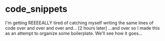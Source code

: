 # code_snippets
I'm getting REEEEALLY tired of catching myself writing the same lines of code over and over and over and... [2 hours later] ...and over so I made this as an attempt to organize some boilerplate. We'll see how it goes...
